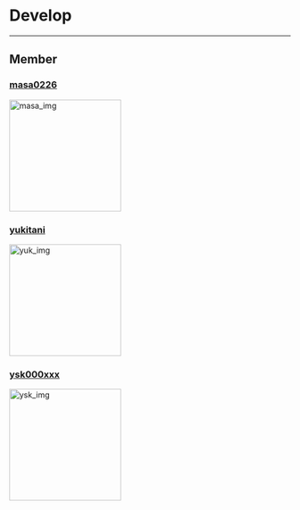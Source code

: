 # Develop
----------

## Member 
### [masa0226](https://github.com/masa0226)
<p><img src="https://avatars0.githubusercontent.com/u/8470189?v=3&s=460" alt="masa_img" title="masa_img" width="200" height="200"/></p>

### [yukitani](https://github.com/yukitani)
<p><img src="https://avatars1.githubusercontent.com/u/8470197?v=3&s=460" alt="yuk_img" title="yuk_img" width="200" height="200"/></p>

### [ysk000xxx](https://github.com/ysk000xxx)  
<p><img src="https://avatars2.githubusercontent.com/u/5351652?v=3&s=460" alt="ysk_img" title="ysk_img" width="200" height="200"/></p>
